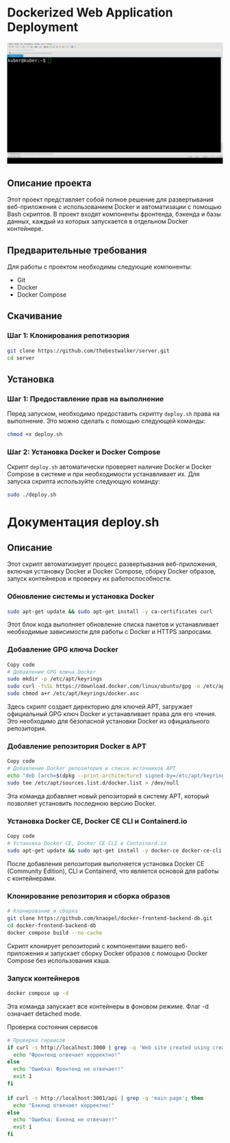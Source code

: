 # Dockerized Web Application Deployment
![Демонстрация](https://github.com/thebestwalker/server/blob/main/a.gif)
## Описание проекта
Этот проект представляет собой полное решение для развертывания веб-приложения с использованием Docker и автоматизации с помощью Bash скриптов. В проект входят компоненты фронтенда, бэкенда и базы данных, каждый из которых запускается в отдельном Docker контейнере.

## Предварительные требования
Для работы с проектом необходимы следующие компоненты:
- Git
- Docker
- Docker Compose

## Скачивание
### Шаг 1: Клонирования репотизория
 
```bash
git clone https://github.com/thebestwalker/server.git
cd server
```

## Установка
### Шаг 1: Предоставление прав на выполнение
Перед запуском, необходимо предоставить скрипту `deploy.sh` права на выполнение. Это можно сделать с помощью следующей команды:

```bash
chmod +x deploy.sh
```

### Шаг 2: Установка Docker и Docker Compose
Скрипт `deploy.sh` автоматически проверяет наличие Docker и Docker Compose в системе и при необходимости устанавливает их. Для запуска скрипта используйте следующую команду:

```bash
sudo ./deploy.sh
```

# Документация deploy.sh
## Описание
Этот скрипт автоматизирует процесс развертывания веб-приложения, включая установку Docker и Docker Compose, сборку Docker образов, запуск контейнеров и проверку их работоспособности.

### Обновление системы и установка Docker
```bash
sudo apt-get update && sudo apt-get install -y ca-certificates curl
```
Этот блок кода выполняет обновление списка пакетов и устанавливает необходимые зависимости для работы с Docker и HTTPS запросами.

### Добавление GPG ключа Docker
```bash
Copy code
# Добавление GPG ключа Docker
sudo mkdir -p /etc/apt/keyrings
sudo curl -fsSL https://download.docker.com/linux/ubuntu/gpg -o /etc/apt/keyrings/docker.asc
sudo chmod a+r /etc/apt/keyrings/docker.asc
```
Здесь скрипт создает директорию для ключей APT, загружает официальный GPG ключ Docker и устанавливает права для его чтения. Это необходимо для безопасной установки Docker из официального репозитория.

### Добавление репозитория Docker в APT
```bash
Copy code
# Добавление Docker репозитория в список источников APT
echo "deb [arch=$(dpkg --print-architecture) signed-by=/etc/apt/keyrings/docker.asc] https://download.docker.com/linux/ubuntu $OS_VERSION_CODENAME stable" | \
sudo tee /etc/apt/sources.list.d/docker.list > /dev/null
```
Эта команда добавляет новый репозиторий в систему APT, который позволяет установить последнюю версию Docker.

### Установка Docker CE, Docker CE CLI и Containerd.io
```bash
Copy code
# Установка Docker CE, Docker CE CLI и Containerd.io
sudo apt-get update && sudo apt-get install -y docker-ce docker-ce-cli containerd.io
```
После добавления репозитория выполняется установка Docker CE (Community Edition), CLI и Containerd, что является основой для работы с контейнерами.

### Клонирование репозитория и сборка образов
```bash
# Клонирование и сборка
git clone https://github.com/knaopel/docker-frontend-backend-db.git
cd docker-frontend-backend-db
docker compose build --no-cache
```
Скрипт клонирует репозиторий с компонентами вашего веб-приложения и запускает сборку Docker образов с помощью Docker Compose без использования кэша.

### Запуск контейнеров
```bash
docker compose up -d
```
Эта команда запускает все контейнеры в фоновом режиме. Флаг -d означает detached mode.

Проверка состояния сервисов
```bash
# Проверка сервисов
if curl -s http://localhost:3000 | grep -q 'Web site created using create-react-app'; then
  echo "Фронтенд отвечает корректно!"
else
  echo "Ошибка: Фронтенд не отвечает!"
  exit 1
fi

if curl -s http://localhost:3001/api | grep -q 'main page'; then
  echo "Бэкенд отвечает корректно!"
else
  echo "Ошибка: Бэкенд не отвечает!"
  exit 1
fi
```

